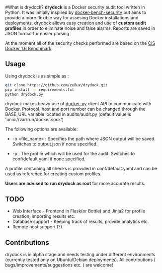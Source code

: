 #What is drydock?
**drydock** is a Docker security audit tool written in Python. It was initially inspired by [docker-bench-security](https://github.com/docker/docker-bench-security) but aims to provide a more flexible way for assesing Docker installations and deployments. drydock allows easy creation and use of **custom audit profiles** in order to eliminate noise and false alarms. Reports are saved in JSON format for easier parsing. 

At the moment all of the security checks performed are based on the [CIS Docker 1.6 Benchmark](https://benchmarks.cisecurity.org/tools2/docker/CIS_Docker_1.6_Benchmark_v1.0.0.pdf). 


## Usage
Using drydock is as simple as :

```sh
git clone https://github.com/zuBux/drydock.git
pip install -r requirements.txt
python drydock.py
```
drydock makes heavy use of [docker-py](https://github.com/docker/docker-py) client API to communicate with Docker. Protocol, host and port number can be changed through the BASE_URL variable located in audits/audit.py (default value is 'unix://var/run/docker.sock')

The following options are available: 

* -o <file_name> : Specifies the path where JSON output will be saved. Switches to output.json if none specified.

* -p <profile> : The profile which will be used for the audit. Switches to conf/default.yaml if none specified.


A profile containing all checks is provided in conf/default.yaml and can be used as reference for creating custom profiles.

**Users are advised to run drydock as root** for more accurate results.


## TODO


- Web Interface - Frontend in Flask(or Bottle) and Jinja2 for profile creation, importing results etc.
- Database support - Keeping track of results, provide analytics etc.
- Remote host support (?)


## Contributions

drydock is in alpha stage and needs testing under different environments (currently tested only on Ubuntu/Debian deployments). All contributions ( bugs/improvements/suggestions etc. ) are welcome!
